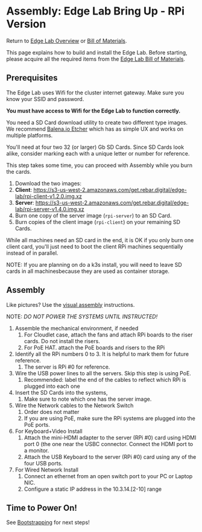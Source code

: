 Assembly: Edge Lab Bring Up - RPi Version
==================

Return to [Edge Lab Overview](README.md) or [Bill of Materials](bill_of_materials.md).

This page explains how to build and install the Edge Lab.  Before starting, please acquire all the required items from the [Edge Lab Bill of Materials](bill_of_materials.md).

Prerequisites
----------------
The Edge Lab uses Wifi for the cluster internet gateway.   Make sure you know your SSID and password.

**You must have access to Wifi for the Edge Lab to function correctly.**

You need a SD Card download utility to create two different type images.  We recommend [Balena.io Etcher](https://github.com/balena-io/etcher) which has as simple UX and works on multiple platforms.

You'll need at four two 32 (or larger) Gb SD Cards.   Since SD Cards look alike, consider marking each with a unique letter or number for reference.

This step takes some time, you can proceed with Assembly while you burn the cards.

1. Download the two images:
  1. **Client**: https://s3-us-west-2.amazonaws.com/get.rebar.digital/edge-lab/rpi-client-v1.2.0.img.xz
  1. **Server**: https://s3-us-west-2.amazonaws.com/get.rebar.digital/edge-lab/rpi-server-v1.4.0.img.xz
1. Burn one copy of the server image (`rpi-server`) to an SD Card.
1. Burn copies of the client image (`rpi-client`) on your remaining SD Cards.

While all machines need an SD card in the end, it is OK if you only burn one client card, you'll just need to boot the client RPi machines sequentially instead of in parallel.

NOTE: If you are planning on do a k3s install, you will need to leave SD cards in all machinesbecause they are used as container storage.

Assembly
------------

Like pictures?  Use the [visual assembly](assembly_visual.md) instructions.

NOTE: *DO NOT POWER THE SYSTEMS UNTIL INSTRUCTED!*

1. Assemble the mechanical environment, if needed
   1. For Cloudlet case, attach the fans and attach RPi boards to the riser cards.  Do not install the risers.
   2. For PoE HAT. attach the PoE boards and risers to the RPi
1. Identify all the RPi numbers 0 to 3.  It is helpful to mark them for future reference.
   1.  The server is RPi #0 for reference.
1. Wire the USB power lines to all the servers.   Skip this step is using PoE.
   1. Recommended: label the end of the cables to reflect which RPi is plugged into each one
1. Insert the SD Cards into the systems,
   1. Make sure to note which one has the server image.
1. Wire the Network cables to the Network Switch
   1. Order does not matter
   1. If you are using PoE, make sure the RPi systems are plugged into the PoE ports.
1. For Keyboard+Video Install
   1. Attach the mini-HDMI adapter to the server (RPi #0) card using HDMI port 0 (the one near the USBC connector.  Connect the HDMI port to a monitor.
   1. Attach the USB Keyboard to the server (RPi #0) card using any of the four USB ports.
1. For Wired Network Install
   1. Connect an ethernet from an open switch port to your PC or Laptop NIC.
   1. Configure a static IP address in the 10.3.14.[2-10] range

Time to Power On!
----

See [Bootstrapping](bootstrapping.md) for next steps!
